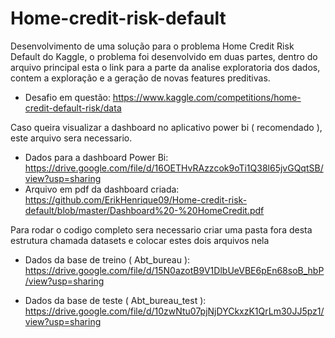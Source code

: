 # Home-credit-risk-default
Desenvolvimento de uma solução para o problema Home Credit Risk Default do Kaggle, o problema foi desenvolvido em duas partes, dentro do arquivo principal esta o link para a parte da analise exploratoria dos dados, contem a exploração e a geração de novas features preditivas.

- Desafio em questão: https://www.kaggle.com/competitions/home-credit-default-risk/data

Caso queira visualizar a dashboard no aplicativo power bi ( recomendado ), este arquivo sera necessario.

- Dados para a dashboard Power Bi: https://drive.google.com/file/d/16OETHvRAzzcok9oTi1Q38l65jvGQqtSB/view?usp=sharing
- Arquivo em pdf da dashboard criada: https://github.com/ErikHenrique09/Home-credit-risk-default/blob/master/Dashboard%20-%20HomeCredit.pdf

Para rodar o codigo completo sera necessario criar uma pasta fora desta estrutura chamada datasets e colocar estes dois arquivos nela
  
  - Dados da base de treino ( Abt_bureau ): https://drive.google.com/file/d/15N0azotB9V1DlbUeVBE6pEn68soB_hbP/view?usp=sharing
  
  - Dados da base de teste ( Abt_bureau_test ): https://drive.google.com/file/d/10zwNtu07pjNjDYCkxzK1QrLm30JJ5pz1/view?usp=sharing
  
  
